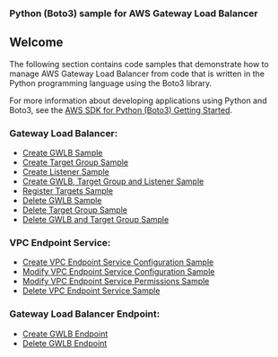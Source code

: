 ### Python (Boto3) sample for AWS Gateway Load Balancer

## Welcome

The following section contains code samples that demonstrate how to manage AWS Gateway Load Balancer from code that is written in the Python programming language using the Boto3 library.

For more information about developing applications using Python and Boto3, see the [AWS SDK for Python (Boto3) Getting Started](https://boto3.amazonaws.com/v1/documentation/api/latest/index.html).

### **Gateway Load Balancer:**

* [Create GWLB Sample](gwlb/create_gwlb_sample.md)
* [Create Target Group Sample](gwlb/create_tg_sample.md)
* [Create Listener Sample](gwlb/create_listener_sample.md)
* [Create GWLB, Target Group and Listener Sample](gwlb/create_gwlb_tg_listener_sample.md)
* [Register Targets Sample](gwlb/register_targets_sample.md)
* [Delete GWLB Sample](gwlb/delete_gwlb_sample.md)
* [Delete Target Group Sample](gwlb/delete_tg_sample.md)
* [Delete GWLB and Target Group Sample](gwlb/delete_gwlb_tg_sample.md)

### **VPC Endpoint Service:**

* [Create VPC Endpoint Service Configuration Sample](vpce/create_vpc_endpoint_service_configuration_sample.md)
* [Modify VPC Endpoint Service Configuration Sample](vpce/modify_vpc_endpoint_service_configuration_sample.md)
* [Modify VPC Endpoint Service Permissions Sample](vpce/modify_vpc_endpoint_service_permissions_sample.md)
* [Delete VPC Endpoint Service Sample](vpce/delete_vpc_endpoint_service_sample.md)

### **Gateway Load Balancer Endpoint:**

* [Create GWLB Endpoint](vpce/create_gwlb_endpoint_sample.md)
* [Delete GWLB Endpoint](vpce/delete_gwlb_endpoint_sample.md)